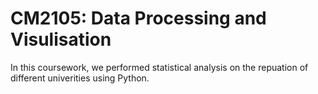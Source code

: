 # CM2105: Data Processing and Visulisation
In this coursework, we performed statistical analysis on the repuation of different univerities using Python.